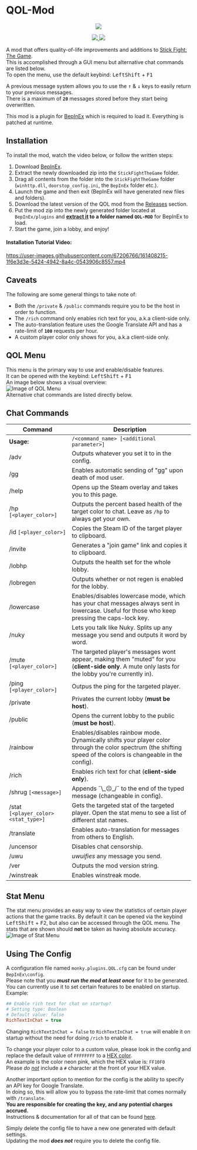 # QOL-Mod
<p align="center">
  <a href="https://forthebadge.com">
    <img src="https://forthebadge.com/images/badges/made-with-c-sharp.svg">
  </a>
</p>
<p align="center">
  <a href="https://github.com/Mn0ky/QOL-Mod/releases/latest">
    <img src="https://img.shields.io/github/downloads/Mn0ky/QOL-Mod/total?label=Github%20downloads&logo=github">
  </a>
  <a href="https://www.gnu.org/licenses/lgpl-3.0">
    <img src="https://img.shields.io/badge/License-LGPL_v3-blue.svg">
  </a>
</p>

A mod that offers quality-of-life improvements and additions to [Stick Fight: The Game](https://store.steampowered.com/app/674940/Stick_Fight_The_Game/).<br/>
This is accomplished through a GUI menu but alternative chat commands are listed below.<br/>
To open the menu, use the default keybind: <kbd>LeftShift</kbd> + <kbd>F1</kbd><br/>

A previous message system allows you to use the <kbd>↑</kbd> & <kbd>↓</kbd> keys to easily return to your previous messages.<br/>
There is a maximum of **``20``** messages stored before they start being overwritten.<br/>

This mod is a plugin for [BepInEx](https://github.com/BepInEx/BepInEx) which is required to load it. Everything is patched at runtime.<br/>

## Installation

To install the mod, watch the video below, or follow the written steps:<br/> 
  1)  Download [BepInEx](https://github.com/BepInEx/BepInEx/releases/download/v5.4.19/BepInEx_x86_5.4.19.0.zip).
  2)  Extract the newly downloaded zip into the ``StickFightTheGame`` folder.
  3)  Drag all contents from the folder into the ``StickFightTheGame`` folder (``winhttp.dll``, ``doorstop_config.ini``, the ``BepInEx`` folder etc.).
  4)  Launch the game and then exit (BepInEx will have generated new files and folders).
  5)  Download the latest version of the QOL mod from the [Releases](https://github.com/Mn0ky/QOL-Mod/releases/latest) section.
  6)  Put the mod zip into the newly generated folder located at ``BepInEx/plugins`` and **<ins>extract it</ins> to a folder named ``QOL-MOD``** for BepInEx to load.
  7)  Start the game, join a lobby, and enjoy!

#### Installation Tutorial Video:

https://user-images.githubusercontent.com/67206766/161408215-1f6e3d3e-5424-4942-8a4c-0543906c8557.mp4

## Caveats

The following are some general things to take note of:
  - Both the ``/private`` & ``/public`` commands require you to be the host in order to function.
  - The ``/rich`` command only enables rich text for you, a.k.a client-side only.
  - The auto-translation feature uses the Google Translate API and has a rate-limit of **``100``** requests per hour.
  - A custom player color only shows for you, a.k.a client-side only.

## QOL Menu

This menu is the primary way to use and enable/disable features.<br/>
It can be opened with the keybind: <kbd>LeftShift</kbd> + <kbd>F1</kbd><br/>
An image below shows a visual overview:<br/>
![Image of QOL Menu](https://i.ibb.co/pXhrfN7/menu-v14.png)<br/>
Alternative chat commands are listed directly below.
## Chat Commands

Command | Description
--------- | -----------
**Usage:**		| ```/<command_name> [<additional parameter>]```
/adv		| Outputs whatever you set it to in the config.
/gg		| Enables automatic sending of "gg" upon death of mod user.
/help		| Opens up the Steam overlay and takes you to this page.
/hp	```[<player_color>]```	| Outputs the percent based health of the target color to chat. Leave as ``/hp`` to always get your own.
/id	```[<player_color>]```		| Copies the Steam ID of the target player to clipboard.
/invite		| Generates a "join game" link and copies it to clipboard.
/lobhp		| Outputs the health set for the whole lobby.
/lobregen		| Outputs whether or not regen is enabled for the lobby.
/lowercase		| Enables/disables lowercase mode, which has your chat messages always sent in lowercase. Useful for those who keep pressing the caps-lock key.
/nuky		| Lets you talk like Nuky. Splits up any message you send and outputs it word by word.
/mute ```[<player_color>]```		| The targeted player's messages wont appear, making them "muted" for you (**client-side only**. A mute only lasts for the lobby you're currently in).
/ping ```[<player_color>]```		| Outpus the ping for the targeted player.
/private		| Privates the current lobby (**must be host**).
/public		| Opens the current lobby to the public (**must be host**).
/rainbow		| Enables/disables rainbow mode. Dynamically shifts your player color through the color spectrum (the shifting speed of the colors is changeable in the config).
/rich		| Enables rich text for chat (**client-side only**).
/shrug ```[<message>]```		| Appends ¯\\\_☹\_/¯ to the end of the typed message (changeable in config).
/stat ```[<player_color> <stat_type>]```		| Gets the targeted stat of the targeted player. Open the stat menu to see a list of different stat names.
/translate		| Enables auto-translation for messages from others to English.
/uncensor		| Disables chat censorship.
/uwu		| *uwuifies* any message you send.
/ver		| Outputs the mod version string.
/winstreak		| Enables winstreak mode.

## Stat Menu

The stat menu provides an easy way to view the statistics of certain player actions that the game tracks. By default it can be opened via the keybind <kbd>LeftShift</kbd> + <kbd>F2</kbd>, but also can be accessed through the QOL menu. The stats that are shown should **not** be taken as having absolute accuracy.<br/>
![Image of Stat Menu](https://i.ibb.co/txjYmP7/statmenu.png)

## Using The Config

A configuration file named ``monky.plugins.QOL.cfg`` can be found under ``BepInEx\config``.<br/>
Please note that you ___must run the mod at least once___ for it to be generated.<br/>
You can currently use it to set certain features to be enabled on startup.<br/>
Example: 
```cfg
## Enable rich text for chat on startup?
# Setting type: Boolean
# Default value: false
RichTextInChat = true
```
Changing ``RichTextInChat = false`` to ``RichTextInChat = true`` will enable it on startup without the need for doing ``/rich`` to enable it.<br/>

To change your player color to a custom value, please look in the config and replace the default value of ``FFFFFFFF`` to a [HEX color](https://g.co/kgs/qJMEDR).<br/>
An example is the color neon pink, which the HEX value is: ``FF10F0``<br/>
Please *do <ins>not</ins>* include a ``#`` character at the front of your HEX value.

Another important option to mention for the config is the ability to specify an API key for Google Translate.<br/>
In doing so, this will allow you to bypass the rate-limit that comes normally with ``/translate``.<br/> 
**You are responsible for creating the key, and any potential charges accrued.**<br/>
Instructions & documentation for all of that can be found [here](https://cloud.google.com/translate).<br/>

Simply delete the config file to have a new one generated with default settings.<br/>
Updating the mod ***does not*** require you to delete the config file.
